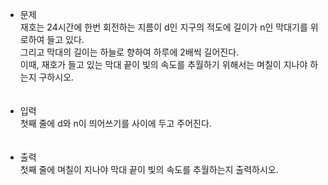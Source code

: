 - 문제<br>
재호는 24시간에 한번 회전하는 지름이 d인 지구의 적도에 길이가 n인 막대기를 위로하여 들고 있다.<br>
그리고 막대의 길이는 하늘로 향하여 하루에 2배씩 길어진다.<br>
이때, 재호가 들고 있는 막대 끝이 빛의 속도를 추월하기 위해서는 며칠이 지나야 하는지 구하시오.<br><br><br>
- 입력<br>
첫째 줄에 d와 n이 띄어쓰기를 사이에 두고 주어진다.<br><br><br>
- 출력<br>
첫째 줄에 며칠이 지나야 막대 끝이 빛의 속도를 추월하는지 출력하시오.
